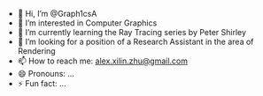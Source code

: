 - 👋 Hi, I’m @Graph1csA
- 👀 I’m interested in Computer Graphics
- 🌱 I’m currently learning the Ray Tracing series by Peter Shirley
- 💞️ I’m looking for a position of a Research Assistant in the area of Rendering
- 📫 How to reach me: alex.xilin.zhu@gmail.com
- 😄 Pronouns: ...
- ⚡ Fun fact: ...

<!---
Graph1csA/Graph1csA is a ✨ special ✨ repository because its `README.md` (this file) appears on your GitHub profile.
You can click the Preview link to take a look at your changes.
--->
